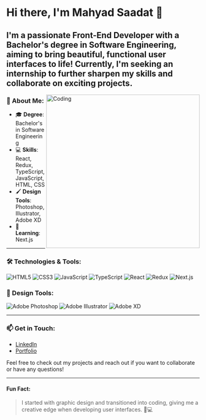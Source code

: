 # Hi there, I'm Mahyad Saadat 👋

I'm a passionate **Front-End Developer** with a Bachelor's degree in Software Engineering, aiming to bring beautiful, functional user interfaces to life! Currently, I'm seeking an internship to further sharpen my skills and collaborate on exciting projects.
---
<img align="right" alt="Coding" width="400" src="https://i.pinimg.com/originals/81/17/8b/81178b47a8598f0c81c4799f2cdd4057.gif">

### 🚀 About Me:
- 🎓 **Degree**: Bachelor's in Software Engineering
- 💻 **Skills**: React, Redux, TypeScript, JavaScript, HTML, CSS
- 🖌 **Design Tools**: Photoshop, Illustrator, Adobe XD
- 🌱 **Learning**: Next.js

---

### 🛠 Technologies & Tools:

![HTML5](https://img.shields.io/badge/-HTML5-E34F26?style=flat-square&logo=html5&logoColor=white)
![CSS3](https://img.shields.io/badge/-CSS3-1572B6?style=flat-square&logo=css3)
![JavaScript](https://img.shields.io/badge/-JavaScript-F7DF1E?style=flat-square&logo=javascript&logoColor=black)
![TypeScript](https://img.shields.io/badge/-TypeScript-007ACC?style=flat-square&logo=typescript&logoColor=white)
![React](https://img.shields.io/badge/-React-61DAFB?style=flat-square&logo=react&logoColor=black)
![Redux](https://img.shields.io/badge/-Redux-764ABC?style=flat-square&logo=redux&logoColor=white)
![Next.js](https://img.shields.io/badge/-Next.js-000000?style=flat-square&logo=nextdotjs&logoColor=white)

### 🎨 Design Tools:

![Adobe Photoshop](https://img.shields.io/badge/-Photoshop-31A8FF?style=flat-square&logo=adobe-photoshop&logoColor=white)
![Adobe Illustrator](https://img.shields.io/badge/-Illustrator-FF9A00?style=flat-square&logo=adobe-illustrator&logoColor=white)
![Adobe XD](https://img.shields.io/badge/-Adobe%20XD-FF61F6?style=flat-square&logo=adobe-xd&logoColor=white)

---

### 📫 Get in Touch:

- [LinkedIn](https://www.linkedin.com/in/your-linkedin-profile)  
- [Portfolio](https://your-portfolio-link.com)

Feel free to check out my projects and reach out if you want to collaborate or have any questions!

---

#### Fun Fact: 
> I started with graphic design and transitioned into coding, giving me a creative edge when developing user interfaces. 🎨💻
